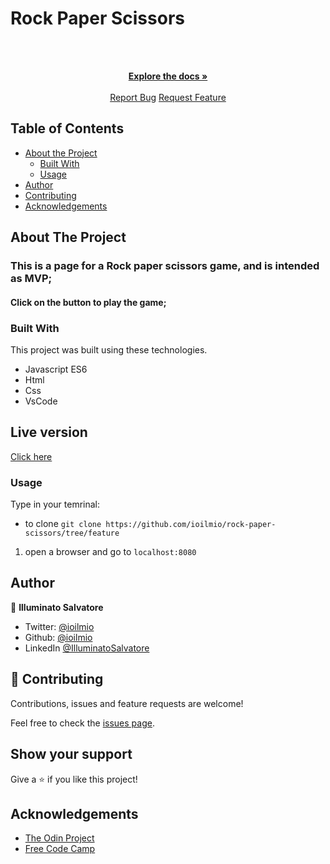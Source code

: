 # Rock Paper Scissors

<br />
<p align="center">
  <a href="https://github.com/ioilmio/rock-paper-scissors">
  </a>

  <p align="center">
    <br />
    <a href="https://github.com/ioilmio/rock-paper-scissors"><strong>Explore the docs »</strong></a>
    <br />
    <br />
    <a href="https://github.com/ioilmio/rock-paper-scissors/issues">Report Bug</a>
    <a href="https://github.com/ioilmio/rock-paper-scissors/issues">Request Feature</a>
  </p>
</p>


## Table of Contents

* [About the Project](#about-the-project)
  * [Built With](#built-with)
  * [Usage](#usage)
* [Author](#author)
* [Contributing](#contributing)
* [Acknowledgements](#acknowledgements)

## About The Project

### This is a page for a Rock paper scissors game, and is intended as MVP;

#### Click on the button to play the game;
### Built With
This project was built using these technologies.
* Javascript ES6
* Html
* Css
* VsCode

## Live version 
  [Click here](http://ioilmio.me/rock-paper-scissors/)

### Usage
  Type in your temrinal:
 * to clone `git clone https://github.com/ioilmio/rock-paper-scissors/tree/feature`

1. open a browser and go to `localhost:8080`



## Author

👤 **Illuminato Salvatore** 
- Twitter: [@ioilmio](https://twitter.com/ioilmio) 
- Github: [@ioilmio](https://github.com/ioilmio) 
- LinkedIn [@IlluminatoSalvatore](https://www.linkedin.com/in/illuminato-salvatore/)

## 🤝 Contributing

Contributions, issues and feature requests are welcome!

Feel free to check the [issues page](https://github.com/ioilmio/rock-paper-scissors/issues).

## Show your support

Give a ⭐️ if you like this project!


## Acknowledgements
* [The Odin Project](https://www.theodinproject.com/)
* [Free Code Camp](https://www.freecodecamp.org/)